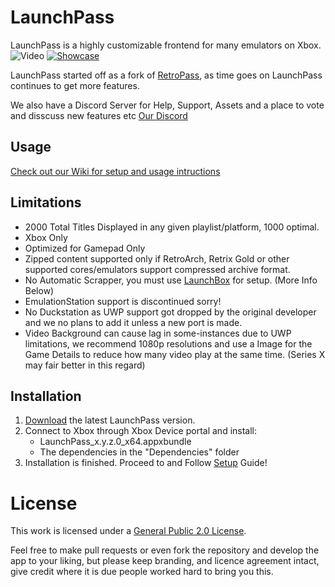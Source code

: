 # LaunchPass
LaunchPass is a highly customizable frontend for many emulators on Xbox.
![Video](https://github.com/Misunderstood-Wookiee/LaunchPass/blob/e55c515e3d5e9385093a306142e1ab50302d9f97/Docs/LaunchPass.webp)
[![Showcase](https://github.com/Misunderstood-Wookiee/LaunchPass/blob/173fc46d795b28ca138c553bbb393205f00be7d8/Docs/Screenshot%202023-04-22%20021815.png)](https://www.youtube.com/watch?v=Ox-JfUBo9as)

LaunchPass started off as a fork of [RetroPass](https://github.com/retropassdev/RetroPass), as time goes on LaunchPass continues to get more features.

We also have a Discord Server for Help, Support, Assets and a place to vote and disscuss new features etc [Our Discord](https://dsc.gg/launchpass)
## Usage
[Check out our Wiki for setup and usage intructions](https://github.com/Misunderstood-Wookiee/LaunchPass/wiki)


## Limitations
 - 2000 Total Titles Displayed in any given playlist/platform, 1000 optimal.
 - Xbox Only
 - Optimized for Gamepad Only
 - Zipped content supported only if RetroArch, Retrix Gold or other supported cores/emulators support compressed archive format.
 - No Automatic Scrapper, you must use [LaunchBox](https://www.launchbox-app.com) for setup. (More Info Below)
 - EmulationStation support is discontinued sorry!
 - No Duckstation as UWP support got dropped by the original developer and we no plans to add it unless a new port is made.
 - Video Background can cause lag in some-instances due to UWP limitations, we recommend 1080p resolutions and use a Image for the Game Details to reduce how many video play at the same time. (Series X may fair better in this regard)
  
## Installation
 1. [Download](../../releases/) the latest LaunchPass version.
 2. Connect to Xbox through Xbox Device portal and install:
	- LaunchPass_x.y.z.0_x64.appxbundle
	- The dependencies in the "Dependencies" folder
3. Installation is finished. Proceed to and Follow [Setup](https://github.com/Misunderstood-Wookiee/LaunchPass/wiki/Basic-Usage) Guide!


# License
This work is licensed under a
[General Public 2.0 License](https://github.com/Misunderstood-Wookiee/LaunchPass/blob/Release/LICENSE.txt).

Feel free to make pull requests or even fork the repository and develop the app to your liking, but please keep branding, and licence agreement intact, give credit where it is due people worked hard to bring you this.
